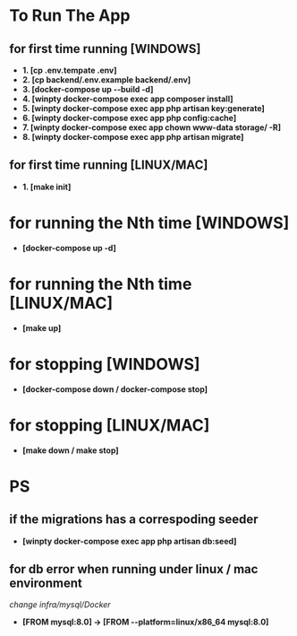 # To Run The App

## for first time running [WINDOWS]
- **1. [cp .env.tempate .env]**
- **2. [cp backend/.env.example backend/.env]**
- **3. [docker-compose up --build -d]**
- **4. [winpty docker-compose exec app composer install]**
- **5. [winpty docker-compose exec app php artisan key:generate]**
- **6. [winpty docker-compose exec app php config:cache]**
- **7. [winpty docker-compose exec app chown www-data storage/ -R]**
- **8. [winpty docker-compose exec app php artisan migrate]**

## for first time running [LINUX/MAC]
- **1. [make init]**

# for running the Nth time [WINDOWS]
- **[docker-compose up -d]**

# for running the Nth time [LINUX/MAC]
- **[make up]**

# for stopping [WINDOWS]
- **[docker-compose down / docker-compose stop]**

# for stopping [LINUX/MAC]
- **[make down / make stop]**

# PS
## if the migrations has a correspoding seeder
- **[winpty docker-compose exec app php artisan db:seed]**

## for db error when running under linux / mac environment
*change infra/mysql/Docker*
- **[FROM mysql:8.0] -> [FROM --platform=linux/x86_64 mysql:8.0]**